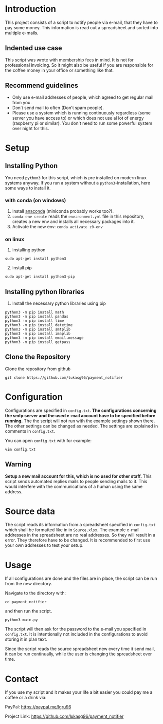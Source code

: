 # Introduction
This project consists of a script to notify people via e-mail, that they have to
pay some money. This information is read out a spreadsheet and sorted into
multiple e-mails.

## Indented use case
This script was wrote with membership fees in mind. It is not for professional
invoicing. So it might also be useful if you are responsible for the coffee
money in your office or something like that.

## Recommend guidelines
- Only use e-mail addresses of people, which agreed to get regular mail from
you.
- Don't send mail to often  (Don't spam people).
- Please use a system which is running continuously regardless (some server you
  have access to) or which does not
use al lot of energy (raspberry pi or similar). You don't need to run some
powerful system over night for this.

# Setup

## Installing Python
You need `python3` for this script, which is pre installed on modern linux
systems anyway. If you run a system without a `python3`-installation, here some
ways to install it.

### with conda (on windows)

1. Install [anaconda](https://docs.anaconda.com/anaconda/install/) (miniconda probably works too?).
2. `conda env create` reads the `environment.yml` file in this
    repository, creates a new env and installs all necessary packages
    into it.
3. Activate the new env: `conda activate z0-env`

### on linux

1. Installing python

```
sudo apt-get install python3
```

2. Install pip

```
sudo apt-get install python3-pip
```


## Installing python libraries

1. Install the necessary python libraries using pip

```
python3 -m pip install math
python3 -m pip install pandas
python3 -m pip install time
python3 -m pip install datetime
python3 -m pip install smtplib
python3 -m pip install imaplib
python3 -m pip install email.message
python3 -m pip install getpass
```

## Clone the Repository

Clone the repository from github

```
git clone https://github.com/lukasg96/payment_notifier
```

# Configuration
Configurations  are specified in `config.txt`. __The configurations concerning the smtp server and the used e-mail account have to be specified before running.__ The the script will not run with the example settings shown there. The other settings can be changed as needed. The settings are explained in comments in `config.txt`.

You can open `config.txt` with for example:
```
vim config.txt
```

## Warning
<b>Setup a new mail account for this, which is no used for other staff.</b> This
script sends automated replies mails to people sending mails to it. This would
interfere with the communications of a human using the same address.

# Source data
The script reads its information from a spreadsheet specified in `config.txt` which shall be formatted like in in `Source.xlsx`. The example e-mail addresses in the spreadsheet are no real addresses. So they will result in a error. They therefore have to be changed. It is recommended to first use your own addresses to test your setup.

# Usage
If all configurations are done and the files are in place, the script can be run
from the new directory.

Navigate to the directory with:
```
cd payment_notifier
```
and then run the script.
```
python3 main.py
```
The script will then ask for the password to the e-mail you specified in
`config.txt`. It is intentionally not included in the configurations to avoid
storing it in plan text.

Since the script reads the source spreadsheet new every time it send mail, it
can be run continually, while the user is changing the spreadsheet over time.

# Contact
If you use my script and it makes your life a bit easier you could pay me a
coffee or a drink via:

PayPal: https://paypal.me/lgru96

Project Link: https://github.com/lukasg96/payment_notifier
